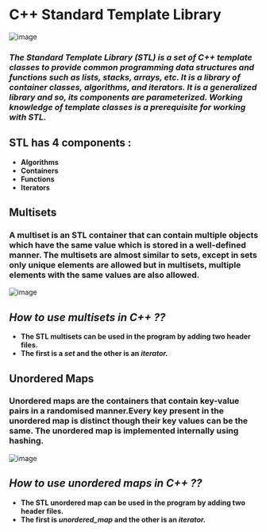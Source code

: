 # C++ Standard Template Library

![image](https://user-images.githubusercontent.com/90320839/198088172-469d5af2-0bed-42bc-b5f9-432d0cac96c3.png)

### *The Standard Template Library (STL) is a set of C++ template classes to provide common programming data structures and functions such as lists, stacks, arrays, etc. It is a library of container classes, algorithms, and iterators. It is a generalized library and so, its components are parameterized. Working knowledge of template classes is a prerequisite for working with STL.*

## STL has 4 components :
- **Algorithms**
- **Containers**
- **Functions**
- **Iterators**

## Multisets
### A multiset is an STL container that can contain multiple objects which have the same value which is stored in a well-defined manner. The multisets are almost similar to sets, except in sets only unique elements are allowed but in multisets, multiple elements with the same values are also allowed.

![image](https://user-images.githubusercontent.com/90320839/200189157-3d4532ef-a0ca-46d1-bbfc-36d16bd1b259.png)

## *How to use multisets in C++ ??*

- **The STL multisets can be used in the program by adding two header files.**
- **The first is a *set* and the other is an *iterator.***

## Unordered Maps
### Unordered maps are the containers that contain key-value pairs in a randomised manner.Every key present in the unordered map is distinct though their key values can be the same. The unordered map is implemented internally using hashing.

![image](https://user-images.githubusercontent.com/90320839/200189172-c51c2f15-3284-43bd-b5a9-630d96d9e869.png)

## *How to use unordered maps in C++ ??*

- **The STL unordered map can be used in the program by adding two header files.**
- **The first is *unordered_map* and the other is an *iterator.***
